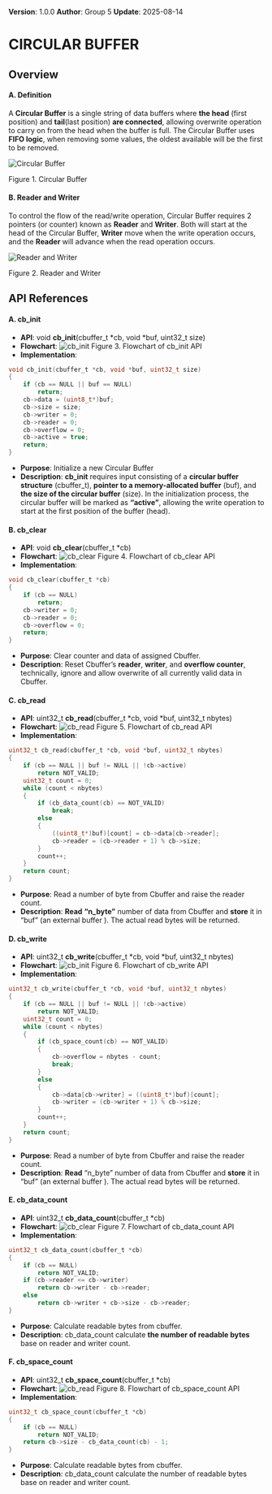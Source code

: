 **Version**: 1.0.0
**Author**: Group 5
**Update**: 2025-08-14

# CIRCULAR BUFFER
## Overview
#### A. Definition
A **Circular Buffer** is a single string of data buffers where **the head** (first position) and **tail**(last position) **are connected**, allowing overwrite operation to carry on from the head when the buffer is full.
The Circular Buffer uses **FIFO logic**, when removing some values, the oldest available will be the first to be removed.

![Circular Buffer](./image/circular_buffer.jpg)

Figure 1. Circular Buffer

#### B. Reader and Writer
To control the flow of the read/write operation, Circular Buffer requires 2 pointers (or counter) known as **Reader** and **Writer**. Both will start at the head of the Circular Buffer, **Writer** move when the write operation occurs, and the **Reader** will advance when the read operation occurs.

![Reader and Writer](./image/Reader_and_Writer.jpeg)

Figure 2. Reader and Writer

## API References
#### A. cb_init
- **API**: void **cb_init**(cbuffer_t *cb, void *buf, uint32_t size)
- **Flowchart**:
![cb_init](./image/cb_init.png)
Figure 3. Flowchart of cb_init API
- **Implementation**:
```C
void cb_init(cbuffer_t *cb, void *buf, uint32_t size)
{
    if (cb == NULL || buf == NULL)
        return;
    cb->data = (uint8_t*)buf;
    cb->size = size;
    cb->writer = 0;
    cb->reader = 0;
    cb->overflow = 0;
    cb->active = true;
    return;
}
```
- **Purpose**: Initialize a new Circular Buffer
- **Description**: **cb_init** requires input consisting of a **circular buffer structure** (cbuffer_t), **pointer to a memory-allocated buffer** (buf), and **the size of the circular buffer** (size). In the initialization process, the circular buffer will be marked as **“active”**, allowing the write operation to start at the first position of the buffer (head).

#### B. cb_clear
- **API**: void **cb_clear**(cbuffer_t *cb)
- **Flowchart**:
![cb_clear](./image/cb_clear.png)
Figure 4. Flowchart of cb_clear API
- **Implementation**:
```C
void cb_clear(cbuffer_t *cb)
{
    if (cb == NULL)
        return;
    cb->writer = 0;
    cb->reader = 0;
    cb->overflow = 0;
    return;
}
```
- **Purpose**: Clear counter and data of assigned Cbuffer.
- **Description**: Reset Cbuffer’s **reader**, **writer**, and **overflow counter**, technically, ignore and allow
overwrite of all currently valid data in Cbuffer.

#### C. cb_read
- **API**: uint32_t **cb_read**(cbuffer_t *cb, void *buf, uint32_t nbytes)
- **Flowchart**:
![cb_read](./image/cb_read.png)
Figure 5. Flowchart of cb_read API
- **Implementation**:
```C
uint32_t cb_read(cbuffer_t *cb, void *buf, uint32_t nbytes)
{
    if (cb == NULL || buf != NULL || !cb->active)
        return NOT_VALID;
    uint32_t count = 0;
    while (count < nbytes)
    {
        if (cb_data_count(cb) == NOT_VALID)
            break;
        else
        {
            ((uint8_t*)buf)[count] = cb->data[cb->reader];
            cb->reader = (cb->reader + 1) % cb->size;
        }    
        count++;
    }
    return count;
}
```
- **Purpose**: Read a number of byte from Cbuffer and raise the reader count.
- **Description**: **Read** **“n_byte”** number of data from Cbuffer and **store** it in “buf” (an external buffer ). The actual read bytes will be returned.

#### D. cb_write
- **API**: uint32_t **cb_write**(cbuffer_t *cb, void *buf, uint32_t nbytes)
- **Flowchart**:
![cb_init](./image/cb_write.png)
Figure 6. Flowchart of cb_write API
- **Implementation**:
```C
uint32_t cb_write(cbuffer_t *cb, void *buf, uint32_t nbytes)
{
    if (cb == NULL || buf != NULL || !cb->active)
        return NOT_VALID;
    uint32_t count = 0;
    while (count < nbytes)
    {
        if (cb_space_count(cb) == NOT_VALID)
        {
            cb->overflow = nbytes - count;
            break;
        }
        else
        {
            cb->data[cb->writer] = ((uint8_t*)buf)[count];
            cb->writer = (cb->writer + 1) % cb->size;
        }    
        count++;
    }
    return count;
}
```
- **Purpose**: Read a number of byte from Cbuffer and raise the reader count.
- **Description**: **Read** “n_byte” number of data from Cbuffer and **store** it in “buf” (an external buffer ). The actual read bytes will be returned.

#### E. cb_data_count
- **API**: uint32_t **cb_data_count**(cbuffer_t *cb) 
- **Flowchart**:
![cb_clear](./image/cb_data_count.png)
Figure 7. Flowchart of cb_data_count API
- **Implementation**:
```C
uint32_t cb_data_count(cbuffer_t *cb) 
{
    if (cb == NULL) 
        return NOT_VALID;
    if (cb->reader <= cb->writer)
        return cb->writer - cb->reader;
    else
        return cb->writer + cb->size - cb->reader;
}
```
- **Purpose**: Calculate readable bytes from cbuffer.
- **Description**: cb_data_count calculate **the number of readable bytes** base on reader and writer count.

#### F. cb_space_count
- **API**: uint32_t **cb_space_count**(cbuffer_t *cb) 
- **Flowchart**:
![cb_read](./image/cb_space_count.png)
Figure 8. Flowchart of cb_space_count API
- **Implementation**:
```C
uint32_t cb_space_count(cbuffer_t *cb) 
{
    if (cb == NULL)
        return NOT_VALID;
    return cb->size - cb_data_count(cb) - 1;
}
```
- **Purpose**: Calculate readable bytes from cbuffer.
- **Description**: cb_data_count calculate the number of readable bytes base on reader and writer count.